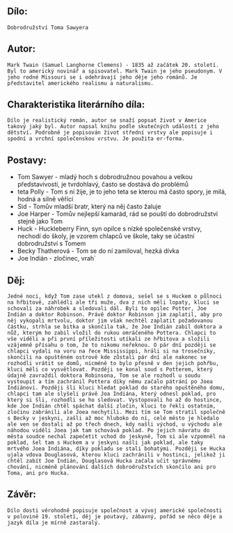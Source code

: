 ## Dílo:
`Dobrodružství Toma Sawyera`
## Autor:
`Mark Twain (Samuel Langhorne Clemens) - 1835 až začátek 20. století. Byl to americký novinář a spisovatel. Mark Twain je jeho pseudonym. V jeho rodné Missouri se i odehrávají jeho děje jeho románů. Je představitel amerického realismu a naturalismu.`
## Charakteristika literárního díla:
```Dílo je realistický román, autor se snaží popsat život v Americe takový jaký byl. Autor napsal knihu podle skutečných událostí z jeho dětství. Podrobně je popisován život střední vrstvy ale popisuje i spodní a vrchní společenskou vrstvu. Je použita er-forma.```
## Postavy:
* Tom Sawyer - mladý hoch s dobrodružnou povahou a velkou představivostí, je tvrdohlavý, často se dostává do problémů
* teta Polly - Tom s ní žije, je to jeho teta se kterou má často spory, je milá, hodná a silně věřící
* Sid - Tomův mladší bratr, který na něj často žaluje 
* Joe Harper - Tomův nejlepší kamarád, rád se pouští do dobrodružství stejně jako Tom
* Huck - Huckleberry Finn, syn opilce s nízké společenské vrstvy, nechodí do školy, je vzorem chlapců ve škole, taky se účastní dobrodružství s Tomem
* Becky Thatherová - Tom se do ní zamiloval, hezká dívka
* Joe Indián - zločinec, vrah`
## Děj:
`Jedné noci, když Tom zase utekl z domova, sešel se s Huckem o půlnoci na hřbitově, zahlédli ale tři muže, dva z nich měli lopaty, kluci se schovali za náhrobek a sledovali dál. Byli to opilec Potter, Joe Indián a doktor Robinson. Právě doktor Robinson jim zaplatil, aby pro něj vykopali mrtvolu, doktor jim však nechtěl zaplatit požadovanou částku, strhla se bitka a skončila tak, že Joe Indián zabil doktora a nůž, kterým ho zabil vložil do rukou omráčeného Pottera. Chlapci to vše viděli a při první příležitosti utíkali ze hřbitova a složili vzájemně přísahu o tom, že to nikomu neřeknou. O pár dní později se chlapci vydali na voru na řece Mississippi, hráli si na trosečníky, skončili na opuštěném ostrově kde zůstali pár dní ale nakonec se rozhodli vrátit se domů, nicméně to bylo přesně v den jejich pohřbu, kluci měli co vysvětlovat. Později se konal soud s Potterem, který údajně zavraždil doktora Robinsona, Tom se ale rozhodl u soudu vystoupit a tím zachránil Pottera díky němu začalo pátrání po Joea Indiánovi. Později šli kluci hledat poklad do starého opuštěného domu, chlapci tam ale slyšeli právě Joa Indiána, který odnesl poklad, pro který si šli, rozhodli se ho sledovat. Vystopovali ho až do hostince, kde Joe Indián chtěl spáchat další zločin, kluci to řekli ostatním, zločinu zabránili ale Joea nechytili. Mezi tím se Tom stratil společně s Becky v jeskyni, zašli až moc hluboko do ní, celé město je hledalo ale ven se dostali až po třech dnech, kdy našli východ, u východu ale náhodou viděli Joea jak tam schovává poklad. Po jejich návratu do města soudce nechal zapečetit vchod do jeskyně, Tom si ale vzpomněl na poklad, šel tam s Huckem a v jeskyni našli jak poklad, ale taky mrtvého Joea Indiána, díky pokladu se stali bohatými. Později se Hucka ujala vdova Douglasová, kterou kluci zachránili v hostinci, jelikož ji chtěl zabít Joe Indián, Douglasová Hucka začala učit správnému chování, nicméně plánování dalších dobrodružstvích skončilo ani pro Toma, ani pro Hucka.`
## Závěr:
`Dílo dosti věrohodně popisuje společnost a vývoj americké společnosti v polovině 19. století, děj je poutavý, zábavný, pořád se něco děje a jazyk díla je mírně zastaralý. `
